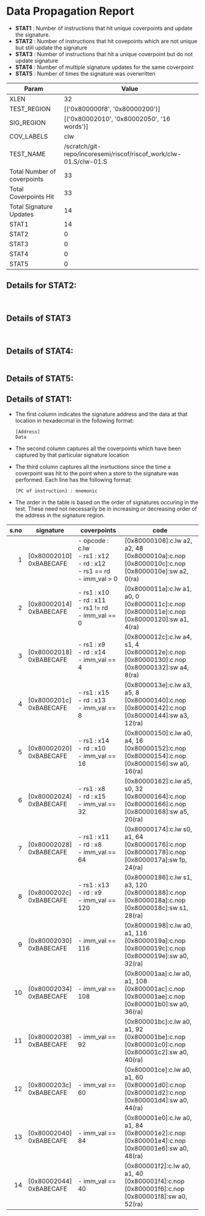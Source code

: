 
# Data Propagation Report

- **STAT1** : Number of instructions that hit unique coverpoints and update the signature.
- **STAT2** : Number of instructions that hit covepoints which are not unique but still update the signature
- **STAT3** : Number of instructions that hit a unique coverpoint but do not update signature
- **STAT4** : Number of multiple signature updates for the same coverpoint
- **STAT5** : Number of times the signature was overwritten

| Param                     | Value    |
|---------------------------|----------|
| XLEN                      | 32      |
| TEST_REGION               | [('0x800000f8', '0x80000200')]      |
| SIG_REGION                | [('0x80002010', '0x80002050', '16 words')]      |
| COV_LABELS                | clw      |
| TEST_NAME                 | /scratch/git-repo/incoresemi/riscof/riscof_work/clw-01.S/clw-01.S    |
| Total Number of coverpoints| 33     |
| Total Coverpoints Hit     | 33      |
| Total Signature Updates   | 14      |
| STAT1                     | 14      |
| STAT2                     | 0      |
| STAT3                     | 0     |
| STAT4                     | 0     |
| STAT5                     | 0     |

## Details for STAT2:

```


```

## Details of STAT3

```


```

## Details of STAT4:

```

```

## Details of STAT5:



## Details of STAT1:

- The first column indicates the signature address and the data at that location in hexadecimal in the following format: 
  ```
  [Address]
  Data
  ```

- The second column captures all the coverpoints which have been captured by that particular signature location

- The third column captures all the insrtuctions since the time a coverpoint was
  hit to the point when a store to the signature was performed. Each line has
  the following format:
  ```
  [PC of instruction] : mnemonic
  ```
- The order in the table is based on the order of signatures occuring in the
  test. These need not necessarily be in increasing or decreasing order of the
  address in the signature region.

|s.no|        signature         |                                     coverpoints                                     |                                                     code                                                      |
|---:|--------------------------|-------------------------------------------------------------------------------------|---------------------------------------------------------------------------------------------------------------|
|   1|[0x80002010]<br>0xBABECAFE|- opcode : c.lw<br> - rs1 : x12<br> - rd : x12<br> - rs1 == rd<br> - imm_val > 0<br> |[0x80000108]:c.lw a2, a2, 48<br> [0x8000010a]:c.nop<br> [0x8000010c]:c.nop<br> [0x8000010e]:sw a2, 0(ra)<br>   |
|   2|[0x80002014]<br>0xBABECAFE|- rs1 : x10<br> - rd : x11<br> - rs1 != rd<br> - imm_val == 0<br>                    |[0x8000011a]:c.lw a1, a0, 0<br> [0x8000011c]:c.nop<br> [0x8000011e]:c.nop<br> [0x80000120]:sw a1, 4(ra)<br>    |
|   3|[0x80002018]<br>0xBABECAFE|- rs1 : x9<br> - rd : x14<br> - imm_val == 4<br>                                     |[0x8000012c]:c.lw a4, s1, 4<br> [0x8000012e]:c.nop<br> [0x80000130]:c.nop<br> [0x80000132]:sw a4, 8(ra)<br>    |
|   4|[0x8000201c]<br>0xBABECAFE|- rs1 : x15<br> - rd : x13<br> - imm_val == 8<br>                                    |[0x8000013e]:c.lw a3, a5, 8<br> [0x80000140]:c.nop<br> [0x80000142]:c.nop<br> [0x80000144]:sw a3, 12(ra)<br>   |
|   5|[0x80002020]<br>0xBABECAFE|- rs1 : x14<br> - rd : x10<br> - imm_val == 16<br>                                   |[0x80000150]:c.lw a0, a4, 16<br> [0x80000152]:c.nop<br> [0x80000154]:c.nop<br> [0x80000156]:sw a0, 16(ra)<br>  |
|   6|[0x80002024]<br>0xBABECAFE|- rs1 : x8<br> - rd : x15<br> - imm_val == 32<br>                                    |[0x80000162]:c.lw a5, s0, 32<br> [0x80000164]:c.nop<br> [0x80000166]:c.nop<br> [0x80000168]:sw a5, 20(ra)<br>  |
|   7|[0x80002028]<br>0xBABECAFE|- rs1 : x11<br> - rd : x8<br> - imm_val == 64<br>                                    |[0x80000174]:c.lw s0, a1, 64<br> [0x80000176]:c.nop<br> [0x80000178]:c.nop<br> [0x8000017a]:sw fp, 24(ra)<br>  |
|   8|[0x8000202c]<br>0xBABECAFE|- rs1 : x13<br> - rd : x9<br> - imm_val == 120<br>                                   |[0x80000186]:c.lw s1, a3, 120<br> [0x80000188]:c.nop<br> [0x8000018a]:c.nop<br> [0x8000018c]:sw s1, 28(ra)<br> |
|   9|[0x80002030]<br>0xBABECAFE|- imm_val == 116<br>                                                                 |[0x80000198]:c.lw a0, a1, 116<br> [0x8000019a]:c.nop<br> [0x8000019c]:c.nop<br> [0x8000019e]:sw a0, 32(ra)<br> |
|  10|[0x80002034]<br>0xBABECAFE|- imm_val == 108<br>                                                                 |[0x800001aa]:c.lw a0, a1, 108<br> [0x800001ac]:c.nop<br> [0x800001ae]:c.nop<br> [0x800001b0]:sw a0, 36(ra)<br> |
|  11|[0x80002038]<br>0xBABECAFE|- imm_val == 92<br>                                                                  |[0x800001bc]:c.lw a0, a1, 92<br> [0x800001be]:c.nop<br> [0x800001c0]:c.nop<br> [0x800001c2]:sw a0, 40(ra)<br>  |
|  12|[0x8000203c]<br>0xBABECAFE|- imm_val == 60<br>                                                                  |[0x800001ce]:c.lw a0, a1, 60<br> [0x800001d0]:c.nop<br> [0x800001d2]:c.nop<br> [0x800001d4]:sw a0, 44(ra)<br>  |
|  13|[0x80002040]<br>0xBABECAFE|- imm_val == 84<br>                                                                  |[0x800001e0]:c.lw a0, a1, 84<br> [0x800001e2]:c.nop<br> [0x800001e4]:c.nop<br> [0x800001e6]:sw a0, 48(ra)<br>  |
|  14|[0x80002044]<br>0xBABECAFE|- imm_val == 40<br>                                                                  |[0x800001f2]:c.lw a0, a1, 40<br> [0x800001f4]:c.nop<br> [0x800001f6]:c.nop<br> [0x800001f8]:sw a0, 52(ra)<br>  |
